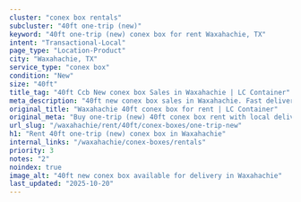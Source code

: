 ```yaml
---
cluster: "conex box rentals"
subcluster: "40ft one-trip (new)"
keyword: "40ft one-trip (new) conex box for rent Waxahachie, TX"
intent: "Transactional-Local"
page_type: "Location-Product"
city: "Waxahachie, TX"
service_type: "conex box"
condition: "New"
size: "40ft"
title_tag: "40ft Ccb New conex box Sales in Waxahachie | LC Container"
meta_description: "40ft new conex box sales in Waxahachie. Fast delivery, competitive pricing. Serving conex boxes area. Quote ID: O1F. Call (214) 524-4168 for your free quote today."
original_title: "Waxahachie 40ft conex box for rent | LC Container"
original_meta: "Buy one-trip (new) 40ft conex box rent with local delivery in Waxahachie, TX. LC Container — local Since 2003. Request a fast quote today."
url_slug: "/waxahachie/rent/40ft/conex-boxes/one-trip-new"
h1: "Rent 40ft one-trip (new) conex box in Waxahachie"
internal_links: "/waxahachie/conex-boxes/rentals"
priority: 3
notes: "2"
noindex: true
image_alt: "40ft new conex box available for delivery in Waxahachie"
last_updated: "2025-10-20"
---
```


<!-- TODO: Add unique city/inventory copy, images, and internal links here. -->
